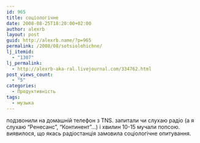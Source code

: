 ```yaml
---
id: 965
title: соціологічне
date: 2008-08-25T18:20:00+02:00
author: alexrb
layout: post
guid: http://alexrb.name/?p=965
permalink: /2008/08/sotsiolohichne/
lj_itemid:
  - "1307"
lj_permalink:
  - http://alexrb-aka-ral.livejournal.com/334762.html
post_views_count:
  - "5"
categories:
  - Продуктивність
tags:
  - музыка
---
```

подзвонили на домашній телефон з TNS. запитали чи слухаю радіо (а я слухаю &#8220;Ренесанс&#8221;, &#8220;Континент&#8221;&#8230;) і хвилин 10-15 мучали попсою. виявилося, що якась радіостанція замовила соціологічне опитування.